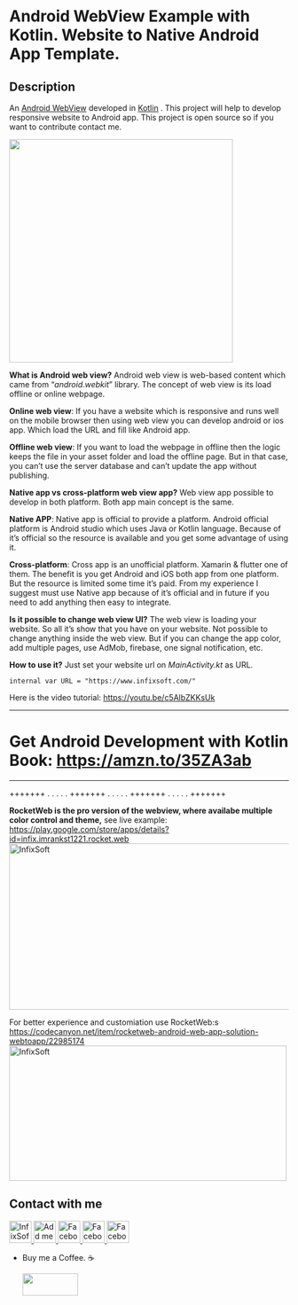 # Android WebView Example with Kotlin. Website to Native Android App Template.


## Description
An [Android WebView](https://d.android.com/guide/webapps/webview) developed in [Kotlin](https://developer.android.com/kotlin) . This project will help to develop responsive website to Android app. This project is open source so if you want to contribute contact me.

<img width="403" src="https://user-images.githubusercontent.com/7795398/61391381-6c053f00-a8de-11e9-8a80-17b354d28369.png">


**What is Android web view?**
Android web view is web-based content which came from “*android.webkit*” library. The concept of web view is its load offline or online webpage.

  **Online web view**: If you have a website which is responsive and runs well on the mobile browser then using web view you can develop android or ios app. Which load the URL and fill like Android app.

  **Offline web view**: If you want to load the webpage in offline then the logic keeps the file in your asset folder and load the offline page. But in that case, you can’t use the server database and can’t update the app without publishing.

**Native app vs cross-platform web view app?**
Web view app possible to develop in both platform. Both app main concept is the same.

  **Native APP**: Native app is official to provide a platform. Android official platform is Android studio which uses Java or Kotlin language. Because of it’s official so the resource is available and you get some advantage of using it.

  **Cross-platform**: Cross app is an unofficial platform. Xamarin & flutter one of them. The benefit is you get Android and iOS both app from one platform. But the resource is limited some time it’s paid.
From my experience I suggest must use Native app because of it’s official and in future if you need to add anything then easy to integrate.

**Is it possible to change web view UI?**
The web view is loading your website. So all it’s show that you have on your website. Not possible to change anything inside the web view. But if you can change the app color, add multiple pages, use AdMob, firebase, one signal notification, etc.

**How to use it?**
Just set your website url on *MainActivity.kt* as URL.
```
internal var URL = "https://www.infixsoft.com/"
```
Here is the video tutorial: https://youtu.be/c5AlbZKKsUk

*****************************************************************************

# Get Android Development with Kotlin Book: https://amzn.to/35ZA3ab

*****************************************************************************

+++++++ .  .   .   .   . +++++++ .  .   .   .   . +++++++ .  .   .   .   .    +++++++

**RocketWeb is the pro version of the webview, where availabe multiple color control and theme,** see live example:
<br>
<a href="https://play.google.com/store/apps/details?id=infix.imrankst1221.rocket.web">https://play.google.com/store/apps/details?id=infix.imrankst1221.rocket.web</a>
<br>
<a href="https://play.google.com/store/apps/details?id=infix.imrankst1221.rocket.web" rel="nofollow">
  <img alt="InfixSoft" src="https://user-images.githubusercontent.com/7795398/56087512-81f20680-5e8e-11e9-965d-c2abe996c1f4.png" width="800" height="300" >
</a>
<br>

For better experience and customiation use RocketWeb:s
<br>
<a href="https://codecanyon.net/item/rocketweb-android-web-app-solution-webtoapp/22985174">https://codecanyon.net/item/rocketweb-android-web-app-solution-webtoapp/22985174</a>
<br>
<a href="https://codecanyon.net/item/rocketweb-android-web-app-solution-webtoapp/22985174" rel="nofollow">
  <img alt="InfixSoft" src="https://user-images.githubusercontent.com/7795398/56087425-d8f6dc00-5e8c-11e9-8d51-5ccfcd82445a.png" width="500" height="244" >
</a>
<br>

## Contact with me
<a href="http://www.infixsoft.com/" rel="nofollow">
  <img alt="InfixSoft" src="https://user-images.githubusercontent.com/7795398/50554917-cf86a100-0ced-11e9-86d5-20bab2faed9b.png" width="40" height="40" >
</a>
<a href="https://www.linkedin.com/in/imrankst1221/" rel="nofollow">
  <img alt="Add me to Linkedin" src="https://user-images.githubusercontent.com/7795398/50554847-a6194580-0cec-11e9-91fb-b766bbbfd420.png" width="40" height="40" >
</a>
<a href="https://www.facebook.com/infixsoft/" rel="nofollow">
  <img alt="Facebook" src="https://user-images.githubusercontent.com/7795398/50554846-a580af00-0cec-11e9-9f86-08e8940d468b.png" width="40" height="40" >
</a>
<a href="https://medium.com/@imrankst1221/" rel="nofollow">
  <img alt="Facebook" src="https://user-images.githubusercontent.com/7795398/50554848-a6194580-0cec-11e9-93ca-ebee078d626d.png" width="40" height="40" >
</a>
<a href="https://www.youtube.com/channel/UCz1M4tNjTK_SgCZwiP-zFJQ" rel="nofollow">
  <img alt="Facebook" src="https://user-images.githubusercontent.com/7795398/50554850-a6b1dc00-0cec-11e9-9673-9ba0c0ab4fa9.png" width="40" height="40" >
</a>
<br>



* Buy me a Coffee. ☕️

   <a href="https://www.paypal.me/imrankst1221" target="_blank"><img src="https://www.paypalobjects.com/webstatic/i/logo/rebrand/ppcom.svg" width="100" height="40" style="margin-bottom:-15px;"></a>
